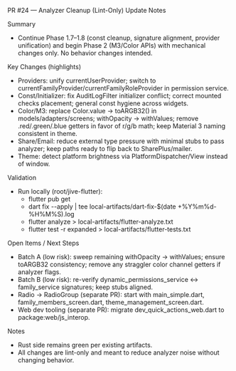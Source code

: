 PR #24 — Analyzer Cleanup (Lint-Only) Update Notes

Summary
- Continue Phase 1.7–1.8 (const cleanup, signature alignment, provider unification) and begin Phase 2 (M3/Color APIs) with mechanical changes only. No behavior changes intended.

Key Changes (highlights)
- Providers: unify currentUserProvider; switch to currentFamilyProvider/currentFamilyRoleProvider in permission service.
- Const/Initializer: fix AuditLogFilter initializer conflict; correct mounted checks placement; general const hygiene across widgets.
- Color/M3: replace Color.value → toARGB32() in models/adapters/screens; withOpacity → withValues; remove .red/.green/.blue getters in favor of r/g/b math; keep Material 3 naming consistent in theme.
- Share/Email: reduce external type pressure with minimal stubs to pass analyzer; keep paths ready to flip back to SharePlus/mailer.
- Theme: detect platform brightness via PlatformDispatcher/View instead of window.

Validation
- Run locally (root/jive-flutter):
  - flutter pub get
  - dart fix --apply | tee local-artifacts/dart-fix-$(date +%Y%m%d-%H%M%S).log
  - flutter analyze > local-artifacts/flutter-analyze.txt
  - flutter test -r expanded > local-artifacts/flutter-tests.txt

Open Items / Next Steps
- Batch A (low risk): sweep remaining withOpacity → withValues; ensure toARGB32 consistency; remove any straggler color channel getters if analyzer flags.
- Batch B (low risk): re-verify dynamic_permissions_service ↔ family_service signatures; keep stubs aligned.
- Radio → RadioGroup (separate PR): start with main_simple.dart, family_members_screen.dart, theme_management_screen.dart.
- Web dev tooling (separate PR): migrate dev_quick_actions_web.dart to package:web/js_interop.

Notes
- Rust side remains green per existing artifacts.
- All changes are lint-only and meant to reduce analyzer noise without changing behavior.

